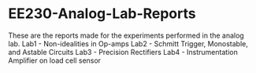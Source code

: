 # EE230-Analog-Lab-Reports
These are the reports made for the experiments performed in the analog lab.
Lab1 - Non-idealities in Op-amps
Lab2 - Schmitt Trigger, Monostable, and Astable Circuits
Lab3 - Precision Rectifiers
Lab4 - Instrumentation Amplifier on load cell sensor
